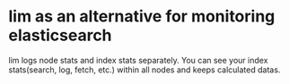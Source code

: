 # lim as an alternative for monitoring elasticsearch

lim logs node stats and index stats separately. You can see your index stats(search, log, fetch, etc.) within all nodes and keeps calculated datas.
